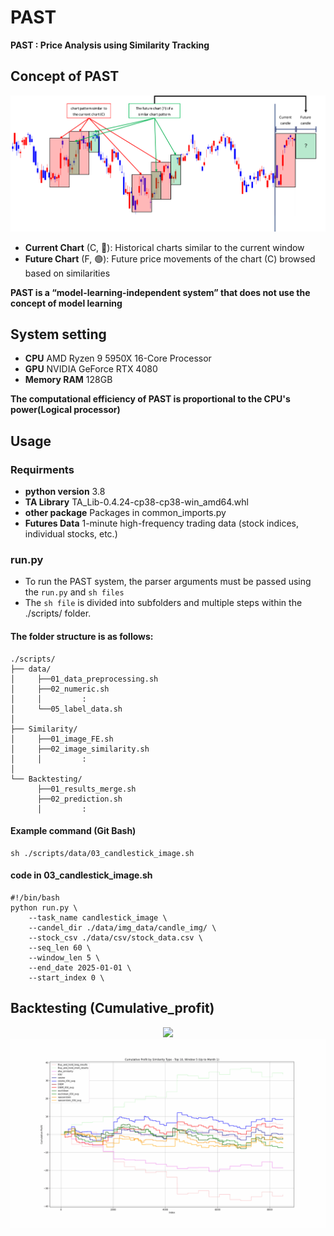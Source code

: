 # PAST
**PAST : Price Analysis using Similarity Tracking**

## Concept of PAST
![Framework](./assets/concept_fig.png)
- **Current Chart** (C, 🔴): Historical charts similar to the current window
- **Future Chart** (F, 🟢): Future price movements of the chart (C) browsed based on similarities

**PAST is a “model-learning-independent system” that does not use the concept of model learning**

## System setting
- **CPU** AMD Ryzen 9 5950X 16-Core Processor
- **GPU** NVIDIA GeForce RTX 4080
- **Memory RAM** 128GB

**The computational efficiency of PAST is proportional to the CPU's power(Logical processor)**

## Usage
### Requirments
- **python version** 3.8 
- **TA Library** TA_Lib-0.4.24-cp38-cp38-win_amd64.whl
- **other package** Packages in common_imports.py
- **Futures Data** 1-minute high-frequency trading data (stock indices, individual stocks, etc.)

### run.py
- To run the PAST system, the parser arguments must be passed using the `run.py` and `sh files`
- The `sh file` is divided into subfolders and multiple steps within the ./scripts/ folder.

#### The folder structure is as follows:
```
./scripts/
├── data/
│     ├──01_data_preprocessing.sh
│     ├──02_numeric.sh
│     │         :
│     └──05_label_data.sh
│
├── Similarity/
│     ├──01_image_FE.sh
│     ├──02_image_similarity.sh
│     │         :
│
└── Backtesting/
      ├──01_results_merge.sh
      ├──02_prediction.sh
      │         :
```
#### Example command (Git Bash)
```
sh ./scripts/data/03_candlestick_image.sh
```
#### code in 03_candlestick_image.sh
```
#!/bin/bash
python run.py \
    --task_name candlestick_image \
    --candel_dir ./data/img_data/candle_img/ \
    --stock_csv ./data/csv/stock_data.csv \
    --seq_len 60 \
    --window_len 5 \
    --end_date 2025-01-01 \
    --start_index 0 \
```

## Backtesting (Cumulative_profit)
<div align="center">
    <img src="./assets/final_output.gif" />
    <br>
    <img src="./assets/top_10_window_5_output.gif" />
</div>
